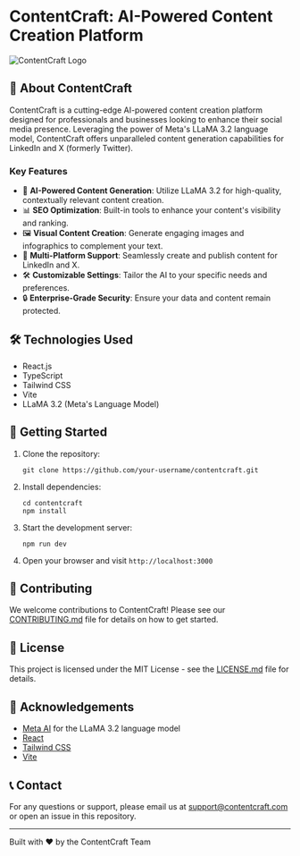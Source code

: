 # ContentCraft: AI-Powered Content Creation Platform

![ContentCraft Logo](https://images.unsplash.com/photo-1620712943543-bcc4688e7485?ixlib=rb-4.0.3&ixid=M3wxMjA3fDB8MHxwaG90by1wYWdlfHx8fGVufDB8fHx8fA%3D%3D&auto=format&fit=crop&w=1740&q=80)

## 🚀 About ContentCraft

ContentCraft is a cutting-edge AI-powered content creation platform designed for professionals and businesses looking to enhance their social media presence. Leveraging the power of Meta's LLaMA 3.2 language model, ContentCraft offers unparalleled content generation capabilities for LinkedIn and X (formerly Twitter).

### Key Features

- 🧠 **AI-Powered Content Generation**: Utilize LLaMA 3.2 for high-quality, contextually relevant content creation.
- 📊 **SEO Optimization**: Built-in tools to enhance your content's visibility and ranking.
- 🖼️ **Visual Content Creation**: Generate engaging images and infographics to complement your text.
- 📱 **Multi-Platform Support**: Seamlessly create and publish content for LinkedIn and X.
- 🛠️ **Customizable Settings**: Tailor the AI to your specific needs and preferences.
- 🔒 **Enterprise-Grade Security**: Ensure your data and content remain protected.

## 🛠️ Technologies Used

- React.js
- TypeScript
- Tailwind CSS
- Vite
- LLaMA 3.2 (Meta's Language Model)

## 🚀 Getting Started

1. Clone the repository:
   ```
   git clone https://github.com/your-username/contentcraft.git
   ```

2. Install dependencies:
   ```
   cd contentcraft
   npm install
   ```

3. Start the development server:
   ```
   npm run dev
   ```

4. Open your browser and visit `http://localhost:3000`

## 🤝 Contributing

We welcome contributions to ContentCraft! Please see our [CONTRIBUTING.md](CONTRIBUTING.md) file for details on how to get started.

## 📄 License

This project is licensed under the MIT License - see the [LICENSE.md](LICENSE.md) file for details.

## 🙏 Acknowledgements

- [Meta AI](https://ai.meta.com/) for the LLaMA 3.2 language model
- [React](https://reactjs.org/)
- [Tailwind CSS](https://tailwindcss.com/)
- [Vite](https://vitejs.dev/)

## 📞 Contact

For any questions or support, please email us at support@contentcraft.com or open an issue in this repository.

---

Built with ❤️ by the ContentCraft Team